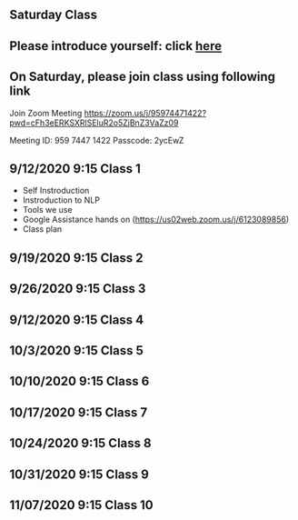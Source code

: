 ## Saturday Class 

## Please introduce yourself: click [here](https://flipgrid.com/85f3f2e7)

## On Saturday, please join class using following link

Join Zoom Meeting
https://zoom.us/j/95974471422?pwd=cFh3eERKSXRlSEluR2o5ZjBnZ3VaZz09

Meeting ID: 959 7447 1422
Passcode: 2ycEwZ


## 9/12/2020 9:15 Class 1
* Self Instroduction 
* Instroduction to NLP
* Tools we use
* Google Assistance hands on (https://us02web.zoom.us/j/6123089856)
* Class plan

## 9/19/2020 9:15 Class 2
## 9/26/2020 9:15 Class 3
## 9/12/2020 9:15 Class 4
## 10/3/2020 9:15 Class 5
## 10/10/2020 9:15 Class 6
## 10/17/2020 9:15 Class 7
## 10/24/2020 9:15 Class 8
## 10/31/2020 9:15 Class 9
## 11/07/2020 9:15 Class 10


